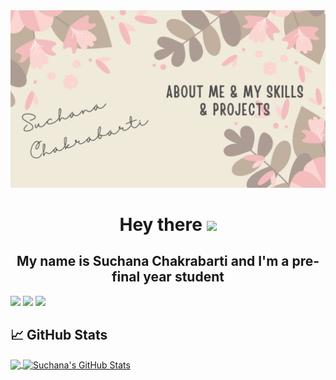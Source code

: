 <img src = "https://github.com/Suchana34/Suchana34/blob/master/Suchana Chakrabarti.png">

<h1 align='center'>
  Hey there <img src="https://raw.githubusercontent.com/MartinHeinz/MartinHeinz/master/wave.gif" width="30px"> 
</h1>

<h2 align = "center"> My name is Suchana Chakrabarti and I'm a pre-final year student </h2>

[<img src="https://img.shields.io/badge/twitter-%231DA1F2.svg?&style=for-the-badge&logo=twitter&logoColor=white" />](https://twitter.com/this_suchchak) [<img src="https://img.shields.io/badge/medium-%2312100E.svg?&style=for-the-badge&logo=medium&logoColor=white" />](https://medium.com/@suchanachakraborty) [<img src="https://img.shields.io/badge/linkedin-%230077B5.svg?&style=for-the-badge&logo=linkedin&logoColor=white" />](https://www.linkedin.com/in/suchana-chakrabarti-770b5616b/) 

## &#x1f4c8; GitHub Stats

<a href="https://github.com/Suchana34/Suchana34">
  <img align="center" src="https://github-readme-stats.vercel.app/api/top-langs/?username=Suchana34&hide=java,tex&title_color=ffffff&text_color=c9cacc&icon_color=2bbc8a&bg_color=1d1f21&langs_count=3" />
</a>
<a href="https://github.com/Suchana34/Suchana34">
  <img align="center" src="https://github-readme-stats.vercel.app/api?username=Suchana34&show_icons=true&line_height=27&count_private=true&title_color=ffffff&text_color=c9cacc&icon_color=2bbc8a&bg_color=1d1f21" alt="Suchana's GitHub Stats" />
</a>
